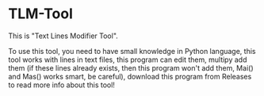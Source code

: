 # TLM-Tool
This is "Text Lines Modifier Tool".

To use this tool, you need to have small knowledge in Python language, this tool works with lines in text files, this program can edit them, multipy add them (if these lines already exists, then this program won't add them, Mai() and Mas() works smart, be careful), download this program from Releases to read more info about this tool!